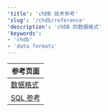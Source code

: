 ```yaml
---
'title': 'chDB 技术参考'
'slug': '/chdb/reference'
'description': 'chDB 的数据格式'
'keywords':
- 'chdb'
- 'data formats'
---
```




| 参考页面                |
|----------------------|
| [数据格式](/chdb/reference/data-formats)  |
| [SQL 参考](/chdb/reference/sql-reference) |
